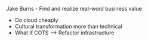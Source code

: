 Jake Burns  - Find and realize real-word business value 
 - Do cloud cheaply 
 - Cultural transformation more than technical 
 - What if COTS --> Refactor infrastructure 
